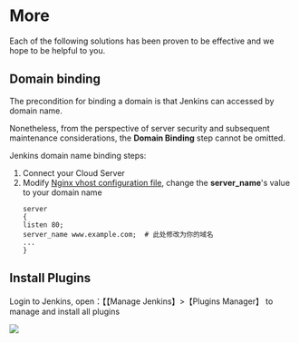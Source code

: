 # More

Each of the following solutions has been proven to be effective and we hope to be helpful to you.

## Domain binding

The precondition for binding a domain is that Jenkins can accessed by domain name.

Nonetheless, from the perspective of server security and subsequent maintenance considerations, the **Domain Binding** step cannot be omitted.

Jenkins domain name binding steps:

1. Connect your Cloud Server
2. Modify [Nginx vhost configuration file](/stack-components.md#nginx), change the **server_name**'s value to your domain name
   ```text
   server
   {
   listen 80;
   server_name www.example.com;  # 此处修改为你的域名
   ...
   }
   ```

## Install Plugins

Login to Jenkins, open：【【Manage Jenkins】>【Plugins Manager】 to manage and install all plugins

![](https://libs.websoft9.com/Websoft9/DocsPicture/zh/jenkins/jenkins_installemailplugin-websoft9.png)